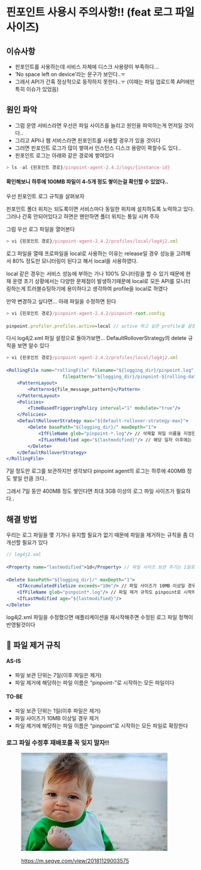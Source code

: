 # 핀포인트 사용시 주의사항!! (feat 로그 파일 사이즈)

## 이슈사항

* 핀포인트를 사용하는데 서비스 자체에 디스크 사용량이 부족하다…
* ‘No space left on device’라는 문구가 보인다..ㅜ
* 그래서 API가 간혹 정상적으로 동작하지 못한다..ㅜ (이때는 파일 업로드쪽 API에만 특히 이슈가 있었음)

## 원인 파악

* 그럼 운영 서비스라면 우선은 파일 사이즈를 늘리고 원인을 파악하는게 먼저일 것이다..
* 그리고 API나 웹 서비스라면 핀포인트를 사용할 경우가 있을 것이다
* 그러면 핀포인트 로그가 많이 쌓여서 인스턴스 디스크 용량이 꽉찰수도 있다..
* 핀포인트 로그는 아래와 같은 경로에 쌓여있다

```jsx
> ls -al {핀포인트 경로}/pinpoint-agent-2.4.2/logs/{instance-id}
```

#### 확인해보니 하루에 100MB 파일이 4-5개 정도 쌓이는걸 확인할 수 있었다..

우선 핀포인트 로그 규칙을 살펴보자

핀포인트 폴더 위치는 되도록이면 서비스마다 동일한 위치에 설치하도록 노력하고 있다. 그러나 간혹 안되어있다고 하면은 왠만하면 폴더 위치는 통일 시켜 주자

그럼 우선 로그 파일을 열어본다

```jsx
> vi {핀포인트 경로}/pinpoint-agent-2.4.2/profiles/local/log4j2.xml
```

로그 파일을 열때 프로파일을 local로 사용하는 이유는 release일 경우 성능을 고려해서 80% 정도만 모니터링이 된다고 해서 local을 사용하였다.

local 같은 경우는 서비스 성능에 부하는 가나 100% 모니터링을 할 수 있기 때문에 현재 운영 초기 상황에서는 다양한 문제점이 발생하기때문에 local로 모든 API를 모니터링하는게 트러블슈팅하기에 용이하다고 생각하여 profile을 local로 하였다

만약 변경하고 싶다면… 아래 파일을 수정하면 된다

```jsx
> vi {핀포인트 경로}/pinpoint-agent-2.4.2/pinpoint-root.config

pinpoint.profiler.profiles.active=local // active 하고 싶은 profile을 설정한다
```

다시 log4j2.xml 파일 설정으로 돌아가보면… DefaultRolloverStrategy의 delete 규칙을 보면 알수 있다

```jsx
> vi {핀포인트 경로}/pinpoint-agent-2.4.2/profiles/local/log4j2.xml

<RollingFile name="rollingFile" filename="${logging_dir}/pinpoint.log"
                     filepattern="${logging_dir}/pinpoint-${rolling-date-format}-%i.log">
    <PatternLayout>
        <Pattern>${file_message_pattern}</Pattern>
    </PatternLayout>
    <Policies>
        <TimeBasedTriggeringPolicy interval="1" modulate="true"/>
    </Policies>
    <DefaultRolloverStrategy max="${default-rollover-strategy-max}">
        <Delete basePath="${logging_dir}/" maxDepth="1">
            <IfFileName glob="pinpoint-*.log"/> // 삭제할 파일 이름을 지정한다
            <IfLastModified age="${lastmodified}"/> // 해당 일자 이후에는 삭제 한다(현재는 7d로 되어있어 7일 이후에는 삭제되도록 되어있다)
        </Delete>
    </DefaultRolloverStrategy>
</RollingFile>
```

7일 정도만 로그를 보관하지만 생각보다 pinpoint agent의 로그는 하루에 400MB 정도 쌓일 만큼 크다..

그래서 7일 동안 400MB 정도 쌓인다면 최대 3GB 이상의 로그 파일 사이즈가 필요하다..

## 해결 방법

우리는 로그 파일을 몇 기가나 유지할 필요가 없기 때문에 파일을 제거하는 규칙을 좀 더 개선할 필요가 있다

```jsx
// log4j2.xml

<Property name="lastmodified">1d</Property> // 파일 사이즈 보관 주기는 1일로 변경한다

<Delete basePath="${logging_dir}/" maxDepth="1">
    <IfAccumulatedFileSize exceeds="10m"/> // 파일 사이즈가 10MB 이상일 경우 제거하는 로직을 추가한다
    <IfFileName glob="pinpoint*.log"/> // 파일 제거 규칙도 pinpoint로 시작하는 모든 파일로 확장한다
    <IfLastModified age="${lastmodified}"/>
</Delete>
```

log4j2.xml 파일을 수정했으면 애플리케이션을 재시작해주면 수정된 로그 파일 정책이 반영될것이다

## 🤫 파일 제거 규칙

#### AS-IS

* 파일 보관 단위는 7일(이후 파일은 제거)
* 파일 제거에 해당하는 파일 이름은 “pinpoint-”로 시작하는 모든 파일이다

#### TO-BE

* 파일 보관 단위는 1일(이후 파일은 제거)
* 파일 사이즈가 10MB 이상일 경우 제거
* 파일 제거에 해당하는 파일 이름은 “pinpoint”로 시작하는 모든 파일로 확장한다

### 로그 파일 수정후 재배포를 꼭 잊지 말자!!

<figure><img src="../../.gitbook/assets/nKT2EMrB.jpg" alt=""><figcaption><p><a href="https://m.segye.com/view/20181129003575">https://m.segye.com/view/20181129003575</a></p></figcaption></figure>
